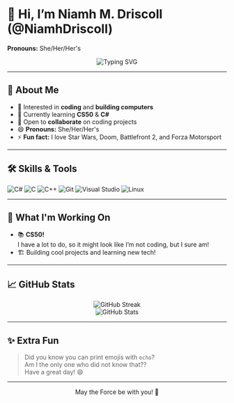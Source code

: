 # 👋 Hi, I’m Niamh M. Driscoll (@NiamhDriscoll)
**Pronouns:** She/Her/Her's

<p align="center">
  <img src="https://readme-typing-svg.demolab.com?font=Fira+Code&size=26&pause=1000&center=true&vCenter=true&width=435&lines=Hello+there!;+Welcome+to+my+profile!;Independent+Developer+%F0%9F%92%BB;CS50+Student+%F0%9F%93%9A;Coding+Enthusiast+%F0%9F%92%BB;Doom+Fan+%F0%9F%A4%97" alt="Typing SVG">
</p>

---

## 💫 About Me
- 👀 Interested in **coding** and **building computers**
- 🌱 Currently learning **CS50** & **C#**
- 💞️ Open to **collaborate** on coding projects
- 😄 **Pronouns:** She/Her/Her's
- ⚡ **Fun fact:** I love Star Wars, Doom, Battlefront 2, and Forza Motorsport

---

## 🛠️ Skills & Tools
![C#](https://img.shields.io/badge/C%23-239120?style=for-the-badge&logo=c-sharp&logoColor=white)
![C](https://img.shields.io/badge/C-00599C?style=for-the-badge&logo=c&logoColor=white)
![C++](https://img.shields.io/badge/C%2B%2B-00599C?style=for-the-badge&logo=c%2B%2B&logoColor=white)
![Git](https://img.shields.io/badge/Git-F05032?style=for-the-badge&logo=git&logoColor=white)
![Visual Studio](https://img.shields.io/badge/Visual%20Studio-5C2D91?style=for-the-badge&logo=visual-studio&logoColor=white)
![Linux](https://img.shields.io/badge/Linux-FCC624?style=for-the-badge&logo=linux&logoColor=black)


---

## 🚧 What I'm Working On
- 📚 **CS50!**  
  I have a lot to do, so it might look like I’m not coding, but I sure am!
- 🏗️ Building cool projects and learning new tech!

---

## 📈 GitHub Stats
<p align="center">
  <img src="https://github-readme-streak-stats.herokuapp.com/?user=NiamhDriscoll" alt="GitHub Streak" />
  <br>
  <img src="https://github-readme-stats.vercel.app/api?username=NiamhDriscoll&show_icons=true&theme=radical" alt="GitHub Stats" />
</p>

---

## ✨ Extra Fun
> Did you know you can print emojis with `echo`?  
> Am I the only one who did not know that??  
> Have a great day! 😄

---





<p align="center">May the Force be with you! 🚀</p>
